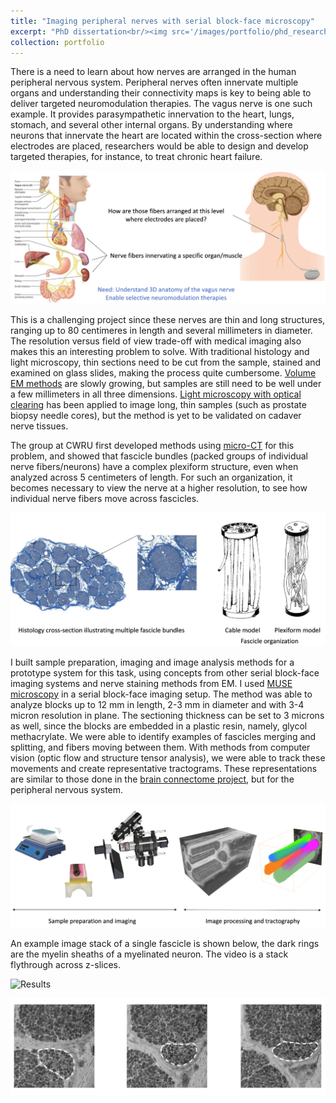 ```yaml
---
title: "Imaging peripheral nerves with serial block-face microscopy"
excerpt: "PhD dissertation<br/><img src='/images/portfolio/phd_research_crop2.png' height='300'>"
collection: portfolio
---
```


There is a need to learn about how nerves are arranged in the human peripheral nervous system. Peripheral nerves often innervate multiple organs and understanding their connectivity maps is key to being able to deliver targeted neuromodulation therapies. The vagus nerve is one such example. It provides parasympathetic innervation to the heart, lungs, stomach, and several other internal organs. By understanding where neurons that innervate the heart are located within the cross-section where electrodes are placed, researchers would be able to design and develop targeted therapies, for instance, to treat chronic heart failure.

![Motivation](/images/portfolio/phd_research_1.png)

This is a challenging project since these nerves are thin and long structures, ranging up to 80 centimeres in length and several millimeters in diameter. The resolution versus field of view trade-off with medical imaging also makes this an interesting problem to solve. With traditional histology and light microscopy, thin sections need to be cut from the sample, stained and examined on glass slides, making the process quite cumbersome. [Volume EM methods](https://doi.org/10.1038/s41592-023-01861-8) are slowly growing, but samples are still need to be well under a few millimeters in all three dimensions. [Light microscopy with optical clearing](https://doi.org/10.5858%2Farpa.2018-0466-OA) has been applied to image long, thin samples (such as prostate biopsy needle cores), but the method is yet to be validated on cadaver nerve tissues. 

The group at CWRU first developed methods using [micro-CT](https://doi.org/10.1088/1741-2552/ac9643) for this problem, and showed that fascicle bundles (packed groups of individual nerve fibers/neurons) have a complex plexiform structure, even when analyzed across 5 centimeters of length. For such an organization, it becomes necessary to view the nerve at a higher resolution, to see how individual nerve fibers move across fascicles. 

![Histology and fascicle organization](/images/portfolio/phd_research_2.png)

I built sample preparation, imaging and image analysis methods for a prototype system for this task, using concepts from other serial block-face imaging systems and nerve staining methods from EM. I used [MUSE microscopy](https://doi.org/10.1038/s41551-017-0165-y) in a serial block-face imaging setup. The method was able to analyze blocks up to 12 mm in length, 2-3 mm in diameter and with 3-4 micron resolution in plane. The sectioning thickness can be set to 3 microns as well, since the blocks are embedded in a plastic resin, namely, glycol methacrylate. We were able to identify examples of fascicles merging and splitting, and fibers moving between them. With methods from computer vision (optic flow and structure tensor analysis), we were able to track these movements and create representative tractograms. These representations are similar to those done in the [brain connectome project](https://www.humanconnectome.org/), but for the peripheral nervous system.

![Methods](/images/portfolio/phd_research_crop2.png)

An example image stack of a single fascicle is shown below, the dark rings are the myelin sheaths of a myelinated neuron. The video is a stack flythrough across z-slices.

![Results](/images/portfolio/muse_results.gif)

![Results - slices](/images/portfolio/muse_results.png)

